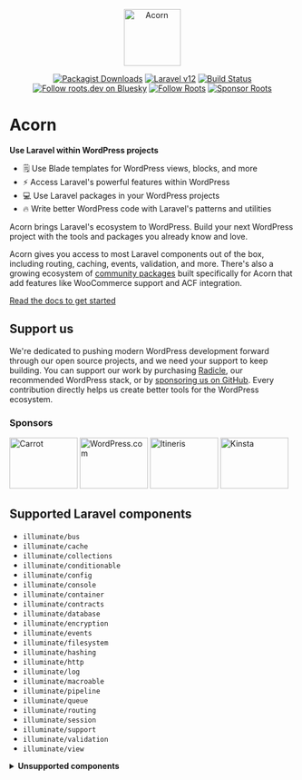 <p align="center">
  <a href="https://roots.io/acorn/">
    <img alt="Acorn" src="https://cdn.roots.io/app/uploads/logo-acorn.svg" height="100">
  </a>
</p>

<p align="center">
  <a href="https://packagist.org/packages/roots/acorn"><img alt="Packagist Downloads" src="https://img.shields.io/packagist/dt/roots/acorn?label=downloads&colorB=2b3072&colorA=525ddc&style=flat-square"></a>
  <a href="https://laravel.com/docs/12.x"><img alt="Laravel v12" src="https://img.shields.io/static/v1?label=laravel&message=v12&logo=Laravel&style=flat-square&color=f9322c"></a>
  <a href="https://github.com/roots/acorn/actions/workflows/main.yml"><img alt="Build Status" src="https://img.shields.io/github/actions/workflow/status/roots/acorn/main.yml?branch=main&logo=github&label=CI&style=flat-square"></a>
  <a href="https://bsky.app/profile/roots.dev"><img alt="Follow roots.dev on Bluesky" src="https://img.shields.io/badge/follow-@roots.dev-0085ff?logo=bluesky&style=flat-square"></a>
  <a href="https://twitter.com/rootswp"><img alt="Follow Roots" src="https://img.shields.io/badge/follow%20@rootswp-1da1f2?logo=twitter&logoColor=ffffff&message=&style=flat-square"></a>
  <a href="https://github.com/sponsors/roots"><img src="https://img.shields.io/badge/sponsor%20roots-525ddc?logo=github&style=flat-square&logoColor=ffffff&message=" alt="Sponsor Roots"></a>
</p>

# Acorn 

**Use Laravel within WordPress projects**

- 🗒️ Use Blade templates for WordPress views, blocks, and more
- ⚡️ Access Laravel's powerful features within WordPress
- 💻 Use Laravel packages in your WordPress projects
- 🔥 Write better WordPress code with Laravel's patterns and utilities

Acorn brings Laravel's ecosystem to WordPress. Build your next WordPress project with the tools and packages you already know and love.

Acorn gives you access to most Laravel components out of the box, including routing, caching, events, validation, and more. There's also a growing ecosystem of [community packages](https://roots.io/acorn/docs/available-packages/) built specifically for Acorn that add features like WooCommerce support and ACF integration.

[Read the docs to get started](https://roots.io/acorn/docs/installation/)

## Support us

We're dedicated to pushing modern WordPress development forward through our open source projects, and we need your support to keep building. You can support our work by purchasing [Radicle](https://roots.io/radicle/), our recommended WordPress stack, or by [sponsoring us on GitHub](https://github.com/sponsors/roots). Every contribution directly helps us create better tools for the WordPress ecosystem.

### Sponsors

<a href="https://carrot.com/"><img src="https://cdn.roots.io/app/uploads/carrot.svg" alt="Carrot" width="120" height="90"></a> <a href="https://wordpress.com/"><img src="https://cdn.roots.io/app/uploads/wordpress.svg" alt="WordPress.com" width="120" height="90"></a> <a href="https://www.itineris.co.uk/"><img src="https://cdn.roots.io/app/uploads/itineris.svg" alt="Itineris" width="120" height="90"></a> <a href="https://kinsta.com/?kaid=OFDHAJIXUDIV"><img src="https://cdn.roots.io/app/uploads/kinsta.svg" alt="Kinsta" width="120" height="90"></a>

## Supported Laravel components

* `illuminate/bus`
* `illuminate/cache`
* `illuminate/collections`
* `illuminate/conditionable`
* `illuminate/config`
* `illuminate/console`
* `illuminate/container`
* `illuminate/contracts`
* `illuminate/database`
* `illuminate/encryption`
* `illuminate/events`
* `illuminate/filesystem`
* `illuminate/hashing`
* `illuminate/http`
* `illuminate/log`
* `illuminate/macroable`
* `illuminate/pipeline`
* `illuminate/queue`
* `illuminate/routing`
* `illuminate/session`
* `illuminate/support`
* `illuminate/validation`
* `illuminate/view`

<details>
  <summary><b>Unsupported components</b></summary>

  * `illuminate/auth`
  * `illuminate/broadcasting`
  * `illuminate/cookie`
  * `illuminate/mail`
  * `illuminate/notifications`
  * `illuminate/pagination` ([Available via Log1x/pagi](https://github.com/Log1x/pagi))
  * `illuminate/redis`
  * `illuminate/testing`
  * `illuminate/translation`
  
</details>
